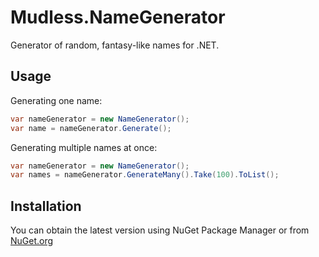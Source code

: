 # Mudless.NameGenerator

Generator of random, fantasy-like names for .NET.

## Usage

Generating one name:

```cs
var nameGenerator = new NameGenerator();
var name = nameGenerator.Generate();
```

Generating multiple names at once:

```cs
var nameGenerator = new NameGenerator();
var names = nameGenerator.GenerateMany().Take(100).ToList();
```

## Installation

You can obtain the latest version using NuGet Package Manager or from [NuGet.org](https://www.nuget.org/packages/Mudless.NameGenerator)

